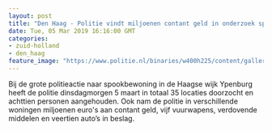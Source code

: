 ```yaml
---
layout: post
title: "Den Haag - Politie vindt miljoenen contant geld in onderzoek spookbewoning"
date: Tue, 05 Mar 2019 16:16:00 GMT
categories: 
- zuid-holland 
- den_haag 
feature_image: "https://www.politie.nl/binaries/w400h225/content/gallery/politie/nieuws/2019/maart/06-dh/02--spookbewoning-ypenburg-auto-in-beslag-polnl.jpg"
---
```


Bij de grote politieactie naar spookbewoning in de Haagse wijk Ypenburg heeft de politie dinsdagmorgen 5 maart in totaal 35 locaties doorzocht en achttien personen aangehouden. Ook nam de politie in verschillende woningen miljoenen euro's aan contant geld, vijf vuurwapens, verdovende middelen en veertien auto’s in beslag.
